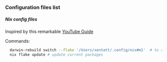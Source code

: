 ### Configuration files list

##### Nix config files
  Inspired by this remarkable [YouTube Guide](https://youtu.be/Z8BL8mdzWHI?si=lTexqmU_4C7SyIGH)

  Commands:
  ```sh
    darwin-rebuild switch --flake '/Users/xentatt/.config/nix#m1'  # to rebuild current configuration
    nix flake update # update current packages
  ```

